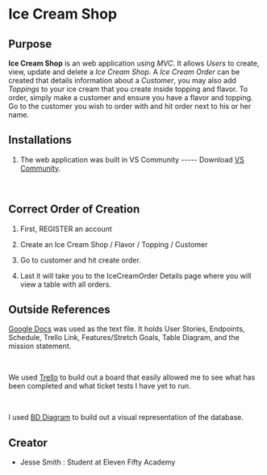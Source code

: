 # **Ice Cream Shop**

## **Purpose**

**Ice Cream Shop** is an web application using *MVC*. It allows *Users* to create, view, update and delete a *Ice Cream Shop*.  A *Ice Cream Order* can be created that details information about a *Customer*, you may also add *Toppings* to your ice cream that you create inside topping and flavor. To order, simply make a customer and ensure you have a flavor and topping. Go to the customer you wish to order with and hit order next to his or her name.

</hr>

## Installations

1. The web application was built in VS Community ----- Download [VS Community](https://visualstudio.microsoft.com/downloads/).

<br>

</hr>

## Correct Order of Creation

1. First, REGISTER an account

2. Create an Ice Cream Shop / Flavor / Topping / Customer

3. Go to customer and hit create order.

4. Last it will take you to the IceCreamOrder Details page where you will view a table with all orders.

## Outside References

[Google Docs](https://docs.google.com/document/d/1zd6_9nPKxIj2FIwlBIFNSpW2YPq6NFcbMPGbyKLjOoo/edit) was used as the text file.  It holds User Stories, Endpoints, Schedule, Trello Link, Features/Stretch Goals, Table Diagram, and the mission statement.

<br>

We used [Trello](https://trello.com/b/wPF8uvyh/bfg-coffee-final-project) to build out a board that easily allowed me to see what has been completed and what ticket tests I have yet to run.

<br>

I used [BD Diagram](https://dbdiagram.io/d/60be29d8b29a09603d185286) to build out a visual representation of the database.

</hr>

## Creator

* Jesse Smith : Student at Eleven Fifty Academy
